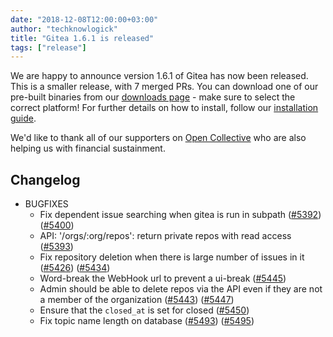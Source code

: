 ```yaml
---
date: "2018-12-08T12:00:00+03:00"
author: "techknowlogick"
title: "Gitea 1.6.1 is released"
tags: ["release"]
---
```


We are happy to announce version 1.6.1 of Gitea has now been released. This
is a smaller release, with 7 merged PRs. You can download one of our pre-built
binaries from our [downloads page](https://dl.gitea.io/gitea/1.6.1/) - make
sure to select the correct platform! For further details on how to install, follow our
[installation guide](https://docs.gitea.io/en-us/install-from-binary/).

We'd like to thank all of our supporters on
[Open Collective](https://opencollective.com/gitea) who are also helping us
with financial sustainment.

<!--more-->

## Changelog
* BUGFIXES
  * Fix dependent issue searching when gitea is run in subpath ([#5392](https://github.com/go-gitea/gitea/pull/5392)) ([#5400](https://github.com/go-gitea/gitea/pull/5400))
  * API: '/orgs/:org/repos': return private repos with read access ([#5393](https://github.com/go-gitea/gitea/pull/5393))
  * Fix repository deletion when there is large number of issues in it ([#5426](https://github.com/go-gitea/gitea/pull/5426)) ([#5434](https://github.com/go-gitea/gitea/pull/5434))
  * Word-break the WebHook url to prevent a ui-break ([#5445](https://github.com/go-gitea/gitea/pull/5445))
  * Admin should be able to delete repos via the API even if they are not a member of the organization ([#5443](https://github.com/go-gitea/gitea/pull/5443)) ([#5447](https://github.com/go-gitea/gitea/pull/5447))
  * Ensure that the `closed_at` is set for closed ([#5450](https://github.com/go-gitea/gitea/pull/5450))
  * Fix topic name length on database ([#5493](https://github.com/go-gitea/gitea/pull/5493)) ([#5495](https://github.com/go-gitea/gitea/pull/5495))

